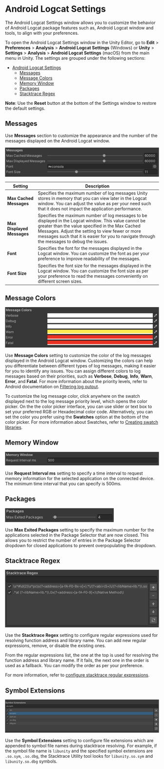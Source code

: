 # Android Logcat Settings

The Android Logcat Settings window allows you to customize the behavior of Android Logcat package features such as, Android Logcat window and tools, to align with your preferences.

To open the Android Logcat Settings window in the Unity Editor, go to **Edit** > **Preferences** > **Analysis** >  **Android Logcat Settings** (Windows) or **Unity** > **Settings** > **Analysis** > **Android Logcat Settings** (macOS) from the main menu in Unity. The settings are grouped under the following sections:
- [Android Logcat Settings](#android-logcat-settings)
  - [Messages](#messages)
  - [Message Colors](#message-colors)
  - [Memory Window](#memory-window)
  - [Packages](#packages)
  - [Stacktrace Regex](#stacktrace-regex)
  
**Note**: Use the **Reset** button at the bottom of the Settings window to restore the default settings.

## Messages

Use **Messages** section to customize the appearance and the number of the messages displayed on the Android Logcat window.

![](images/logcat-settings-messages.png)


|**Setting**|**Description**|
|---|---|
|**Max Cached Messages**|Specifies the maximum number of log messages Unity stores in memory that you can view later in the Logcat window. You can adjust the value as per your need such that it does not impact the application performance.|
|**Max Displayed Messages**|Specifies the maximum number of log messages to be displayed in the Logcat window. This value cannot be greater than the value specified in the Max Cached Messages. Adjust the setting to view fewer or more messages such that it is easier for you to navigate through the messages to debug the issues.|
|**Font**|Specifies the font for the messages displayed in the Logcat window. You can customize the font as per your preference to improve readability of the messages.|
|**Font Size**|Specifies the font size for the messages displayed in the Logcat window. You can customize the font size as per your preference to read the messages conveniently on different screen sizes.|

## Message Colors

![](images/logcat-settings-message-colors.png)


Use **Message Colors** setting to customize the color of the log messages displayed in the Android Logcat window. Customizing the colors can help you differentiate between different types of log messages, making it easier for you to identify any issues. You can assign different colors to log messages based on their priorities, such as **Verbose**, **Debug**, **Info**, **Warn**, **Error**, and **Fatal**. For more information about the priority levels, refer to Android documentation on [Filtering log output](https://developer.android.com/tools/logcat#filteringOutput).

To customize the log message color, click anywhere on the swatch displayed next to the log message priority level, which opens the color picker. On the
the color picker interface, you can use slider or text box to set your preferred RGB or Hexadecimal color code. Alternatively, you can set the color you prefer using the **Swatches** option at the bottom of the color picker. For more information about Swatches, refer to <a href="https://docs.unity3d.com/Manual/EditingValueProperties.html#swatch-libraries">Creating swatch libraries</a>.

## Memory Window

![](images/logcat-settings-memory-window.png)

Use **Request Interval ms** setting to specify a time interval to request memory information for the selected application on the connected device. The minimum time interval that you can specify is 500ms.

## Packages

![](images/logcat-settings-packages.png)


Use **Max Exited Packages** setting to specify the maximum number for the applications selected in the  Package Selector that are now closed. This allows you to restrict the number of entries in the Package Selector dropdown for closed applications to prevent overpopulating the dropdown.

## Stacktrace Regex

![](images/logcat-settings-stacktrace-regex.png)


Use the **Stacktrace Regex** setting to configure regular expressions used for resolving function address and library name. You can add new regular expressions, remove, or disable the existing ones.

From the regular expressions list, the one at the top is used for resolving the function address and library name. If it fails, the next one in the order is used as a fallback. You can modify the order as per your preference.

For more information, refer to [configure stacktrace regular expressions](stacktrace-utility-set-up.md#configure-stacktrace-regular-expressions).


## Symbol Extensions

![](images/logcat-settings-symbol-extensions.png)

Use the **Symbol Extensions** setting to configure file extensions which are appended to symbol file names during stacktrace resolving.
For example, if the symbol file name is `libunity` and the specified symbol extensions are `.so.sym`, `.so.dbg`, the Stacktrace Utility tool looks for `libunity.so.sym` and `libunity.so.dbg` symbols.